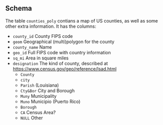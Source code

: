 ## Schema

The table `counties_poly` contians a map of US counties, as well as some
other extra information. It has the columns:

 * `county_id` County FIPS code
 * `geom` Geographical (multi)polygon for the county
 * `county_name` Name
 * `geo_id` Full FIPS code with country information
 * `sq_mi` Area in square miles
 * `designation` The kind of county, described at <https://www.census.gov/geo/reference/lsad.html>
	- `County`
	- `city`
	- `Parish` (Louisiana)
 	- `Cty&Bor` City and Borough
 	- `Muny` Municipality
	- `Muno` Municipio (Puerto Rico)
	- `Borough`
	- `CA` Census Area?
	- `NULL` Other
